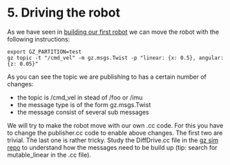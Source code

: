 # 5. Driving the robot

As we have seen in [building our first robot](./2_Building_our_first_robot.md) we can move the robot with the following instructions:

~~~
export GZ_PARTITION=test
gz topic -t "/cmd_vel" -m gz.msgs.Twist -p "linear: {x: 0.5}, angular: {z: 0.05}"
~~~

As you can see the topic we are publishing to has a certain number of changes:
- the topic is /cmd_vel in stead of /foo or /imu
- the message type is of the form gz.msgs.Twist
- the message consist of several sub messages 

We will try to make the robot move with our own .cc code. For this you have to change the publisher.cc code to enable above changes. The first two are trivial. The last one is rather tricky. Study the DiffDrive.cc file in the [gz sim repo](https://github.com/gazebosim/gz-sim/blob/gz-sim9/src/systems/diff_drive/DiffDrive.cc) to understand how the messages need to be build up (tip: search for mutable_linear in the .cc file). 
